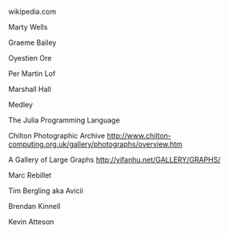 wikipedia.com

Marty Wells

Graeme Bailey

Oyestien Ore

Per Martin Lof

Marshall Hall

Medley

The Julia Programming Language

Chilton Photographic Archive http://www.chilton-computing.org.uk/gallery/photographs/overview.htm

A Gallery of Large Graphs http://yifanhu.net/GALLERY/GRAPHS/

Marc Rebillet

Tim Bergling aka Avicii

Brendan Kinnell

Kevin Atteson
